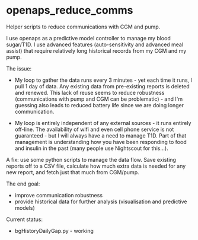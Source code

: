 # openaps_reduce_comms
Helper scripts to reduce communications with CGM and pump.

I use openaps as a predictive model controller to manage my blood sugar/T1D.  I use advanced features (auto-sensitivity and advanced meal assist) that require relatively long historical records from my CGM and my pump.

The issue: 
* My loop to gather the data runs every 3 minutes - yet each time it runs, I pull 1 day of data.  Any existing data from pre-existing reports is deleted and renewed.  This lack of reuse seems to reduce robustness (communications with pump and CGM can be problematic) - and I'm guessing also leads to reduced battery life since we are doing longer communication.

* My loop is entirely independent of any external sources - it runs entirely off-line.  The availability of wifi and even cell phone service is not guaranteed - but I will always have a need to manage T1D.  Part of that management is understanding how you have been responding to food and insulin in the past (many people use Nightscout for this...).  

A fix:  use some python scripts to manage the data flow.  Save existing reports off to a CSV file, calculate how much extra data is needed for any new report, and fetch just that much from CGM/pump.

The end goal:
- improve communication robustness
- provide historical data for further analysis (visualisation and predictive models)

Current status:
* bgHistoryDailyGap.py - working 
